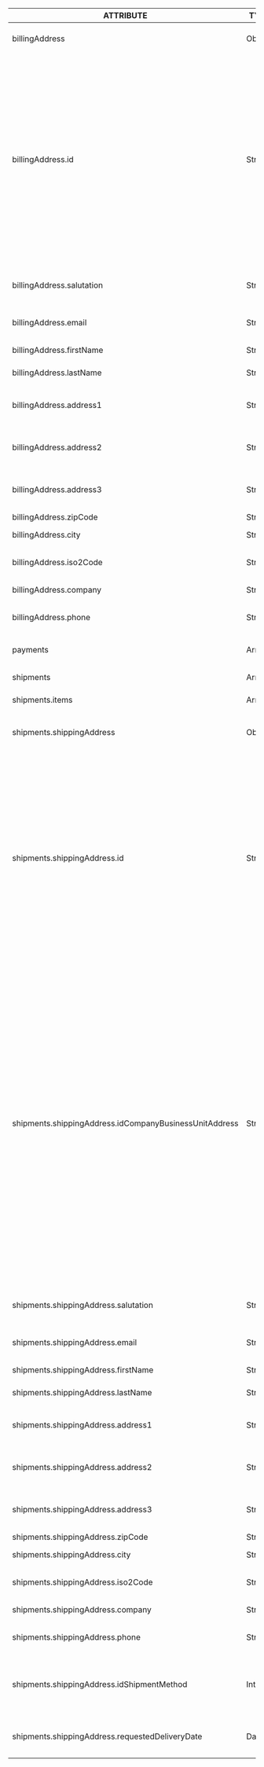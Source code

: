 | ATTRIBUTE | TYPE | REQUIRED | DESCRIPTION |
| --- | --- | --- | --- |
| billingAddress | Object | | Customer's billing [address](/docs/scos/dev/glue-api-guides/{{page.version}}/managing-customers/managing-customer-addresses.html). |
| billingAddress.id | String | . | A hyphenated alphanumeric value of an existing customer address. To get it, include the `addresses` resource in your request or [add a customer addresses](/docs/scos/user/back-office-user-guides/{{page.version}}/customer/customers/add-customer-addresses.html). If you pass this value for a billing or shipping address, do not pass the other address attributes. |
| billingAddress.salutation | String | &check; | Salutation to use when addressing the customer. |
| billingAddress.email | String | &check; | Customer's email address. |
| billingAddress.firstName | String | &check; | Customer's first name. |
| billingAddress.lastName | String | &check; | Customer's last name. |
| billingAddress.address1 | String | &check; | The 1st line of the customer's address. |
| billingAddress.address2 | String | &check; | The 2nd line of the customer's address. |
| billingAddress.address3 | String | | The 3rd line of the customer's address. |
| billingAddress.zipCode | String | &check; | ZIP code. |
| billingAddress.city | String | &check; | Specifies the city. |
| billingAddress.iso2Code | String | &check; | Specifies an ISO 2 Country Code to use. |
| billingAddress.company | String | | Customer's company. |
| billingAddress.phone | String | | Customer's phone number. |
| payments | Array | | The payment methods used in this order. |
| shipments | Array | | A list of shipments. |
| shipments.items | Array | &check; | A list of items in a shipment. |
| shipments.shippingAddress | Object | &check; | Shipping address for the items in the shipment. |
| shipments.shippingAddress.id | String | . | A hyphenated alphanumeric value of an existing customer address. To get it, include the `addresses` resource in your request or [add a customer addresses](/docs/scos/user/back-office-user-guides/{{page.version}}/customer/customers/add-customer-addresses.html). If you pass this value for a billing or shipping address, do not pass the other address attributes. |
| shipments.shippingAddress.idCompanyBusinessUnitAddress | String | | A hyphenated alphanumeric value of an existing company business unit address. To get it, include the `company-business-unit-addresses` resource in your request. Alternatively,  [retrieve a company business unit](/docs/scos/dev/glue-api-guides/{{page.version}}/managing-b2b-account/retrieving-business-units.html#retrieve-a-company-business-unit) with the company-business-unit-addresses resource included. If you pass this value for a billing or shipping address, do not pass the other address attributes. |
| shipments.shippingAddress.salutation | String | &check; | Salutation to use when addressing the customer. |
| shipments.shippingAddress.email | String | &check; | Customer's email address. |
| shipments.shippingAddress.firstName | String | &check; | Customer's first name. |
| shipments.shippingAddress.lastName | String | &check; | Customer's last name. |
| shipments.shippingAddress.address1 | String | &check; | The 1st line of the customer's address. |
| shipments.shippingAddress.address2 | String | &check; | The 2nd line of the customer's address. |
| shipments.shippingAddress.address3 | String | | The 3rd line of the customer's address. |
| shipments.shippingAddress.zipCode | String | &check; | ZIP code. |
| shipments.shippingAddress.city | String | &check; | Specifies the city. |
| shipments.shippingAddress.iso2Code | String | &check; | Specifies an ISO 2 Country Code to use. |
| shipments.shippingAddress.company | String | | Customer's company. |
| shipments.shippingAddress.phone | String | | Customer's phone number. |
| shipments.shippingAddress.idShipmentMethod | Integer | &check; | Unique identifier of a shipment method used for a shipment. |
| shipments.shippingAddress.requestedDeliveryDate | Date | &check; | Desired delivery date for a shipment. |
